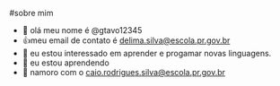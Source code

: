 #sobre mim
- 👋 olá meu nome é @gtavo12345
- 👍meu email de contato é delima.silva@escola.pr.gov.br
- 👀 eu estou interessado em aprender e progamar novas linguagens. 
- 🌱 eu estou aprendendo
- 💞️ namoro com o caio.rodrigues.silva@escola.pr.gov.br
